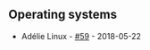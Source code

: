 ## Operating systems

* Adélie Linux - [#59](https://github.com/WorksOnArm/cluster/issues/59) - 2018-05-22

